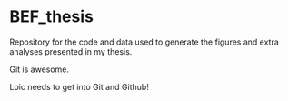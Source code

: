 # BEF_thesis
Repository for the code and data used to generate the figures and extra analyses presented in my thesis.

Git is awesome.

Loic needs to get into Git and Github!

